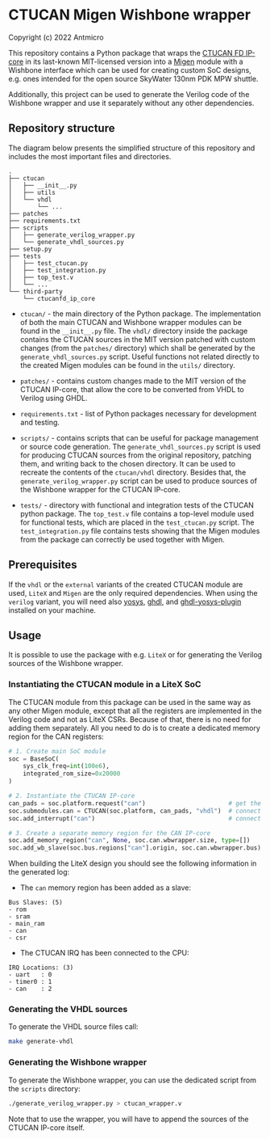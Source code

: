 # CTUCAN Migen Wishbone wrapper

Copyright (c) 2022 Antmicro

This repository contains a Python package that wraps the
[CTUCAN FD IP-core](https://github.com/antmicro/ctucanfd_ip_core) in its
last-known MIT-licensed version into a [Migen](https://github.com/m-labs/migen)
module with a Wishbone interface which can be used for creating custom SoC
designs, e.g. ones intended for the open source SkyWater 130nm PDK MPW shuttle.

Additionally, this project can be used to generate the Verilog code of
the Wishbone wrapper and use it separately without any other dependencies.

## Repository structure

The diagram below presents the simplified structure of this repository and
includes the most important files and directories.

```
.
├── ctucan
│   ├── __init__.py
│   ├── utils
│   └── vhdl
│       └── ...
├── patches
├── requirements.txt
├── scripts
│   ├── generate_verilog_wrapper.py
│   └── generate_vhdl_sources.py
├── setup.py
├── tests
│   ├── test_ctucan.py
│   ├── test_integration.py
│   ├── top_test.v
│   └── ...
└── third-party
    └── ctucanfd_ip_core
```

* `ctucan/` - the main directory of the Python package. The implementation of
  both the main CTUCAN and Wishbone wrapper modules can be found
  in the `__init__.py` file. The `vhdl/` directory inside the package
  contains the CTUCAN sources in the MIT version patched with custom changes
  (from the `patches/` directory) which shall be generated by the
  `generate_vhdl_sources.py` script. Useful functions not related directly
  to the created Migen modules can be found in the `utils/` directory.

* `patches/` - contains custom changes made to the MIT version of the CTUCAN
  IP-core, that allow the core to be converted from VHDL to Verilog
  using GHDL.

* `requirements.txt` - list of Python packages necessary for development and
  testing.

* `scripts/` - contains scripts that can be useful for package management
  or source code generation. The `generate_vhdl_sources.py` script is used
  for producing CTUCAN sources from the original repository, patching them,
  and writing back to the chosen directory. It can be used to recreate
  the contents of the `ctucan/vhdl` directory. Besides that, the
  `generate_verilog_wrapper.py` script can be used to produce sources of
  the Wishbone wrapper for the CTUCAN IP-core.

* `tests/` - directory with functional and integration tests of the CTUCAN
  python package. The `top_test.v` file contains a top-level module used
  for functional tests, which are placed in the `test_ctucan.py` script.
  The `test_integration.py` file contains tests showing that the Migen modules
  from the package can correctly be used together with Migen.

## Prerequisites

If the `vhdl` or the `external` variants of the created CTUCAN module are used,
`LiteX` and `Migen` are the only required dependencies. When using the `verilog`
variant, you will need also [yosys](https://github.com/YosysHQ/yosys),
[ghdl](https://github.com/ghdl/ghdl), and
[ghdl-yosys-plugin](https://github.com/ghdl/ghdl-yosys-plugin) installed on
your machine.

## Usage

It is possible to use the package with e.g. `LiteX` or for generating
the Verilog sources of the Wishbone wrapper.

### Instantiating the CTUCAN module in a LiteX SoC

The CTUCAN module from this package can be used in the same way as any
other Migen module, except that all the registers are implemented in the
Verilog code and not as LiteX CSRs. Because of that, there is no need
for adding them separately. All you need to do is to create a dedicated
memory region for the CAN registers:

```python
# 1. Create main SoC module
soc = BaseSoC(
    sys_clk_freq=int(100e6),
    integrated_rom_size=0x20000
)

# 2. Instantiate the CTUCAN IP-core
can_pads = soc.platform.request("can")                       # get the can pads
soc.submodules.can = CTUCAN(soc.platform, can_pads, "vhdl")  # connect the IP-core with the main SoC
soc.add_interrupt("can")                                     # connect the IRQ line to the used CPU

# 3. Create a separate memory region for the CAN IP-core
soc.add_memory_region("can", None, soc.can.wbwrapper.size, type=[])
soc.add_wb_slave(soc.bus.regions["can"].origin, soc.can.wbwrapper.bus)
```

When building the LiteX design you should see the following information
in the generated log:

* The `can` memory region has been added as a slave:
```
Bus Slaves: (5)
- rom
- sram
- main_ram
- can
- csr
```

* The CTUCAN IRQ has been connected to the CPU:
```
IRQ Locations: (3)
- uart   : 0
- timer0 : 1
- can    : 2
```

### Generating the VHDL sources

To generate the VHDL source files call:

```bash
make generate-vhdl
```

### Generating the Wishbone wrapper

To generate the Wishbone wrapper, you can use the dedicated script from the
`scripts` directory:

```bash
./generate_verilog_wrapper.py > ctucan_wrapper.v
```

Note that to use the wrapper, you will have to append the sources
of the CTUCAN IP-core itself.
